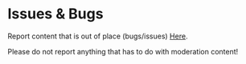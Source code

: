 # Issues & Bugs
Report content that is out of place (bugs/issues) [Here](https://github.com/Voltra-xyz/issues/issues).

Please do not report anything that has to do with moderation content!
